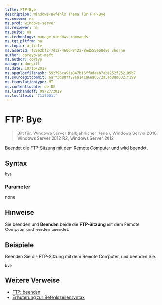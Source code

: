 ```yaml
---
title: FTP-Bye
description: Windows-Befehls Thema für FTP-Bye
ms.custom: na
ms.prod: windows-server
ms.reviewer: na
ms.suite: na
ms.technology: manage-windows-commands
ms.tgt_pltfrm: na
ms.topic: article
ms.assetid: f20e2bf2-7d12-4606-942a-8ed555eb8e90 vhorne
author: coreyp-at-msft
ms.author: coreyp
manager: dongill
ms.date: 10/16/2017
ms.openlocfilehash: 592796ca91a847b16ff8daab7ab1252f252105b7
ms.sourcegitcommit: 6aff3d88ff22ea141a6ea6572a5ad8dd6321f199
ms.translationtype: MT
ms.contentlocale: de-DE
ms.lasthandoff: 09/27/2019
ms.locfileid: "71376511"
---
```

# <a name="ftp-bye"></a>FTP: Bye

>Gilt für: Windows Server (halbjährlicher Kanal), Windows Server 2016, Windows Server 2012 R2, Windows Server 2012

Beendet die FTP-Sitzung mit dem Remote Computer und wird beendet.   
## <a name="syntax"></a>Syntax  
```  
bye  
```  
### <a name="parameters"></a>Parameter  
none  
## <a name="remarks"></a>Hinweise  
Sie beenden und **Beenden** beide die **FTP-Sitzung** mit dem Remote Computer und werden beendet.  
## <a name="BKMK_Examples"></a>Beispiele  
Beenden Sie die FTP-Sitzung mit dem Remote Computer, und beenden Sie.  
```  
bye  
```  
## <a name="additional-references"></a>Weitere Verweise  
-   [FTP: beenden](ftp-quit.md)  
-   [Erläuterung zur Befehlszeilensyntax](command-line-syntax-key.md)  
